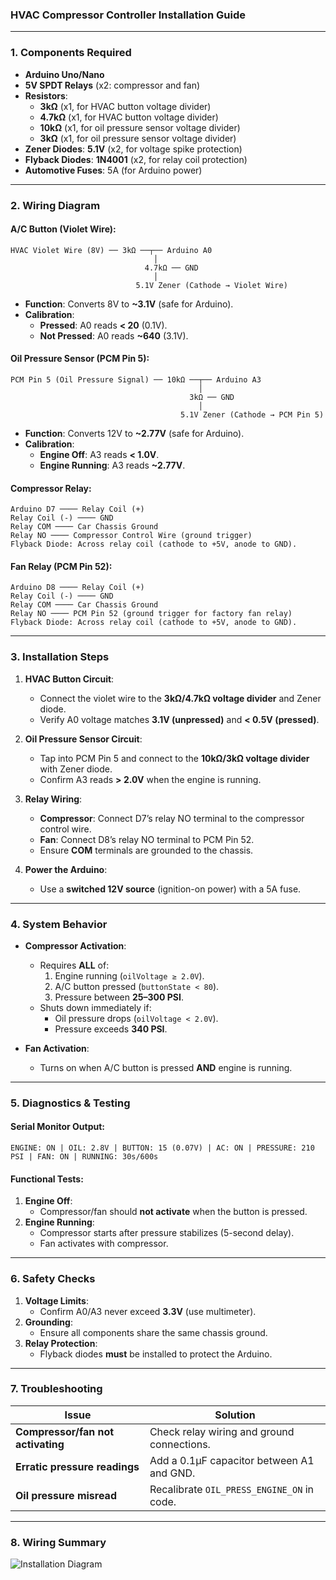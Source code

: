 ### **HVAC Compressor Controller Installation Guide**   

---

### **1. Components Required**  
- **Arduino Uno/Nano**  
- **5V SPDT Relays** (x2: compressor and fan)  
- **Resistors**:  
  - **3kΩ** (x1, for HVAC button voltage divider)  
  - **4.7kΩ** (x1, for HVAC button voltage divider)  
  - **10kΩ** (x1, for oil pressure sensor voltage divider)  
  - **3kΩ** (x1, for oil pressure sensor voltage divider)  
- **Zener Diodes**: **5.1V** (x2, for voltage spike protection)  
- **Flyback Diodes**: **1N4001** (x2, for relay coil protection)  
- **Automotive Fuses**: 5A (for Arduino power)  

---

### **2. Wiring Diagram**  
#### **A/C Button (Violet Wire)**:  
```  
HVAC Violet Wire (8V) ── 3kΩ ──┬── Arduino A0  
                                │  
                              4.7kΩ ── GND  
                                │  
                            5.1V Zener (Cathode → Violet Wire)  
```  
- **Function**: Converts 8V to **~3.1V** (safe for Arduino).  
- **Calibration**:  
  - **Pressed**: A0 reads **< 20** (0.1V).  
  - **Not Pressed**: A0 reads **~640** (3.1V).  

#### **Oil Pressure Sensor (PCM Pin 5)**:  
```  
PCM Pin 5 (Oil Pressure Signal) ── 10kΩ ──┬── Arduino A3  
                                          │  
                                        3kΩ ── GND  
                                          │  
                                      5.1V Zener (Cathode → PCM Pin 5)  
```  
- **Function**: Converts 12V to **~2.77V** (safe for Arduino).  
- **Calibration**:  
  - **Engine Off**: A3 reads **< 1.0V**.  
  - **Engine Running**: A3 reads **~2.77V**.  

#### **Compressor Relay**:  
```  
Arduino D7 ──── Relay Coil (+)  
Relay Coil (-) ──── GND  
Relay COM ──── Car Chassis Ground  
Relay NO ──── Compressor Control Wire (ground trigger)  
Flyback Diode: Across relay coil (cathode to +5V, anode to GND).  
```  

#### **Fan Relay (PCM Pin 52)**:  
```  
Arduino D8 ──── Relay Coil (+)  
Relay Coil (-) ──── GND  
Relay COM ──── Car Chassis Ground  
Relay NO ──── PCM Pin 52 (ground trigger for factory fan relay)  
Flyback Diode: Across relay coil (cathode to +5V, anode to GND).  
```  

---

### **3. Installation Steps**  
1. **HVAC Button Circuit**:  
   - Connect the violet wire to the **3kΩ/4.7kΩ voltage divider** and Zener diode.  
   - Verify A0 voltage matches **3.1V (unpressed)** and **< 0.5V (pressed)**.  

2. **Oil Pressure Sensor Circuit**:  
   - Tap into PCM Pin 5 and connect to the **10kΩ/3kΩ voltage divider** with Zener diode.  
   - Confirm A3 reads **> 2.0V** when the engine is running.  

3. **Relay Wiring**:  
   - **Compressor**: Connect D7’s relay NO terminal to the compressor control wire.  
   - **Fan**: Connect D8’s relay NO terminal to PCM Pin 52.  
   - Ensure **COM** terminals are grounded to the chassis.  

4. **Power the Arduino**:  
   - Use a **switched 12V source** (ignition-on power) with a 5A fuse.  

---

### **4. System Behavior**  
- **Compressor Activation**:  
  - Requires **ALL** of:  
    1. Engine running (`oilVoltage ≥ 2.0V`).  
    2. A/C button pressed (`buttonState < 80`).  
    3. Pressure between **25–300 PSI**.  
  - Shuts down immediately if:  
    - Oil pressure drops (`oilVoltage < 2.0V`).  
    - Pressure exceeds **340 PSI**.  

- **Fan Activation**:  
  - Turns on when A/C button is pressed **AND** engine is running.  

---

### **5. Diagnostics & Testing**  
#### **Serial Monitor Output**:  
```arduino  
ENGINE: ON | OIL: 2.8V | BUTTON: 15 (0.07V) | AC: ON | PRESSURE: 210 PSI | FAN: ON | RUNNING: 30s/600s  
```  

#### **Functional Tests**:  
1. **Engine Off**:  
   - Compressor/fan should **not activate** when the button is pressed.  
2. **Engine Running**:  
   - Compressor starts after pressure stabilizes (5-second delay).  
   - Fan activates with compressor.  

---

### **6. Safety Checks**  
1. **Voltage Limits**:  
   - Confirm A0/A3 never exceed **3.3V** (use multimeter).  
2. **Grounding**:  
   - Ensure all components share the same chassis ground.  
3. **Relay Protection**:  
   - Flyback diodes **must** be installed to protect the Arduino.  

---

### **7. Troubleshooting**  
| Issue                          | Solution                                  |  
|--------------------------------|-------------------------------------------|  
| **Compressor/fan not activating** | Check relay wiring and ground connections. |  
| **Erratic pressure readings**  | Add a 0.1µF capacitor between A1 and GND. |  
| **Oil pressure misread**       | Recalibrate `OIL_PRESS_ENGINE_ON` in code. |  

---

### **8. Wiring Summary**  
![Installation Diagram](https://i.imgur.com/7j6XWz9.png)
